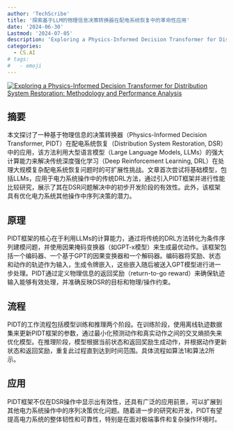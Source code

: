 ```yaml
---
author: 'TechScribe'
title: '探索基于LLM的物理信息决策转换器在配电系统恢复中的革命性应用'
date: '2024-06-30'
Lastmod: '2024-07-05'
description: 'Exploring a Physics-Informed Decision Transformer for Distribution System Restoration: Methodology and Performance Analysis'
categories:
  - CS.AI
# tags:
#   - emoji
---
```


[![Exploring a Physics-Informed Decision Transformer for Distribution System Restoration: Methodology and Performance Analysis](https://arxiv-research-1301205113.cos.ap-guangzhou.myqcloud.com/images/2407.00808v1.pdf_0.jpg)](https://arxiv.org/abs/2407.00808v1)

## 摘要

本文探讨了一种基于物理信息的决策转换器（Physics-Informed Decision Transformer, PIDT）在配电系统恢复（Distribution System Restoration, DSR）中的应用，该方法利用大型语言模型（Large Language Models, LLMs）的强大计算能力来解决传统深度强化学习（Deep Reinforcement Learning, DRL）在处理大规模复杂配电系统恢复问题时的可扩展性挑战。文章首次尝试将基础模型，包括LLMs，应用于电力系统操作中的传统DRL方法，通过引入PIDT框架并进行性能比较研究，展示了其在DSR问题解决中的初步开发阶段的有效性。此外，该框架具有优化电力系统其他操作中序列决策的潜力。<!--more-->

## 原理

PIDT框架的核心在于利用LLMs的计算能力，通过将传统的DRL方法转化为条件序列建模问题，并使用因果掩码变换器（如GPT-x模型）来生成最优动作。该框架包括一个编码器、一个基于GPT的因果变换器和一个解码器。编码器将奖励、状态和动作的轨迹作为输入，生成令牌嵌入，这些嵌入随后被送入GPT模型进行进一步处理。PIDT通过定义物理信息的返回奖励（return-to-go reward）来确保轨迹输入能够有效处理，并准确反映DSR的目标和物理/操作约束。

## 流程

PIDT的工作流程包括模型训练和推理两个阶段。在训练阶段，使用离线轨迹数据集来更新PIDT框架的参数，通过最小化预测动作和真实动作之间的交叉熵损失来优化模型。在推理阶段，模型根据当前状态和返回奖励生成动作，并根据动作更新状态和返回奖励，重复此过程直到达到时间范围。具体流程如算法1和算法2所示。

## 应用

PIDT框架不仅在DSR操作中显示出有效性，还具有广泛的应用前景，可以扩展到其他电力系统操作中的序列决策优化问题。随着进一步的研究和开发，PIDT有望提高电力系统的整体韧性和可靠性，特别是在面对极端事件和复杂操作环境时。